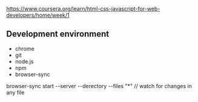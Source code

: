 https://www.coursera.org/learn/html-css-javascript-for-web-developers/home/week/1

Development environment
---

- chrome 
- git
- node.js
- npm
- browser-sync 

browser-sync start --server --derectory --files "*" // watch for changes in any file